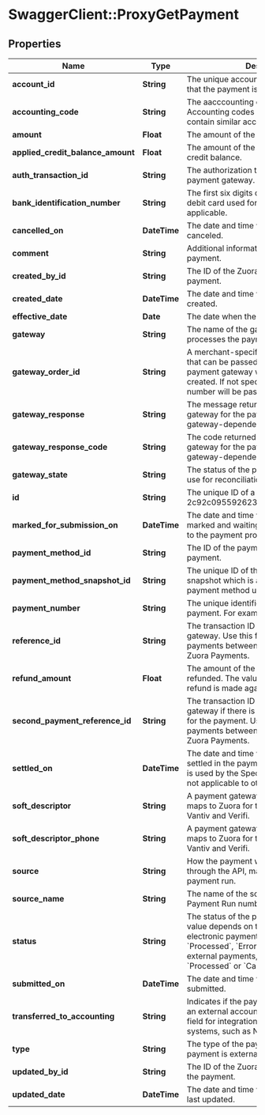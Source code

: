 # SwaggerClient::ProxyGetPayment

## Properties
Name | Type | Description | Notes
------------ | ------------- | ------------- | -------------
**account_id** | **String** | The unique account ID for the customer that the payment is for.  | [optional] 
**accounting_code** | **String** | The aacccounting code for the payment. Accounting codes group transactions that contain similar accounting attributes.  | [optional] 
**amount** | **Float** | The amount of the payment.  | [optional] 
**applied_credit_balance_amount** | **Float** | The amount of the payment to apply to a credit balance.  | [optional] 
**auth_transaction_id** | **String** | The authorization transaction ID from the payment gateway.   | [optional] 
**bank_identification_number** | **String** | The first six digits of the credit card or debit card used for the payment, when applicable.   | [optional] 
**cancelled_on** | **DateTime** | The date and time when the payment was canceled.  | [optional] 
**comment** | **String** | Additional information related to the payment.  | [optional] 
**created_by_id** | **String** | The ID of the Zuora user who created the payment.  | [optional] 
**created_date** | **DateTime** | The date and time when the payment was created.  | [optional] 
**effective_date** | **Date** | The date when the payment takes effect.  | [optional] 
**gateway** | **String** | The name of the gateway instance that processes the payment.   | [optional] 
**gateway_order_id** | **String** | A merchant-specified natural key value that can be passed to the electronic payment gateway when a payment is created. If not specified, the payment number will be passed in instead.  | [optional] 
**gateway_response** | **String** | The message returned from the payment gateway for the payment. This message is gateway-dependent.  | [optional] 
**gateway_response_code** | **String** | The code returned from the payment gateway for the payment. This code is gateway-dependent.  | [optional] 
**gateway_state** | **String** | The status of the payment in the gateway; use for reconciliation.  | [optional] 
**id** | **String** | The unique ID of a payment. For example, 2c92c095592623ea01596621ada84352.  | [optional] 
**marked_for_submission_on** | **DateTime** | The date and time when a payment was marked and waiting for batch submission to the payment process.   | [optional] 
**payment_method_id** | **String** | The ID of the payment method used for the payment.   | [optional] 
**payment_method_snapshot_id** | **String** | The unique ID of the payment method snapshot which is a copy of the particular payment method used in a transaction.  | [optional] 
**payment_number** | **String** | The unique identification number of the payment. For example, P-00000028.  | [optional] 
**reference_id** | **String** | The transaction ID returned by the payment gateway. Use this field to reconcile payments between your gateway and Zuora Payments.  | [optional] 
**refund_amount** | **Float** | The amount of the payment that is refunded. The value of this field is &#x60;0&#x60; if no refund is made against the payment.  | [optional] 
**second_payment_reference_id** | **String** | The transaction ID returned by the payment gateway if there is an additional transaction for the payment. Use this field to reconcile payments between your gateway and Zuora Payments.  | [optional] 
**settled_on** | **DateTime** | The date and time when the payment was settled in the payment processor. This field is used by the Spectrum gateway only and not applicable to other gateways.  | [optional] 
**soft_descriptor** | **String** | A payment gateway-specific field that maps to Zuora for the gateways, Orbital, Vantiv and Verifi.   | [optional] 
**soft_descriptor_phone** | **String** | A payment gateway-specific field that maps to Zuora for the gateways, Orbital, Vantiv and Verifi.  | [optional] 
**source** | **String** | How the payment was created, whether through the API, manually, import, or payment run.  | [optional] 
**source_name** | **String** | The name of the source. The value is a Payment Run number or a file name.  | [optional] 
**status** | **String** | The status of the payment in Zuora. The value depends on the type of payment.  For electronic payments, the status can be &#x60;Processed&#x60;, &#x60;Error&#x60;, or &#x60;Voided&#x60;. For external payments, the status can be &#x60;Processed&#x60; or &#x60;Canceled&#x60;.  | [optional] 
**submitted_on** | **DateTime** | The date and time when the payment was submitted.  | [optional] 
**transferred_to_accounting** | **String** | Indicates if the payment was transferred to an external accounting system. Use this field for integration with accounting systems, such as NetSuite.  | [optional] 
**type** | **String** | The type of the payment, whether the payment is external or electronic.  | [optional] 
**updated_by_id** | **String** | The ID of the Zuora user who last updated the payment.  | [optional] 
**updated_date** | **DateTime** | The date and time when the payment was last updated.  | [optional] 


